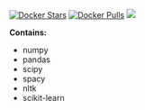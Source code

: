 [![Docker Stars](https://img.shields.io/docker/stars/niranjan94/alpine-python-ml-nlp.svg?style=flat-square)](https://hub.docker.com/r/niranjan94/alpine-python-ml-nlp/)
[![Docker Pulls](https://img.shields.io/docker/pulls/niranjan94/alpine-python-ml-nlp.svg?style=flat-square)](https://hub.docker.com/r/niranjan94/alpine-python-ml-nlp/)
[![](https://images.microbadger.com/badges/image/niranjan94/alpine-python-ml-nlp.svg)](https://hub.docker.com/r/niranjan94/alpine-python-ml-nlp)

**Contains:**

* numpy
* pandas
* scipy
* spacy
* nltk
* scikit-learn
